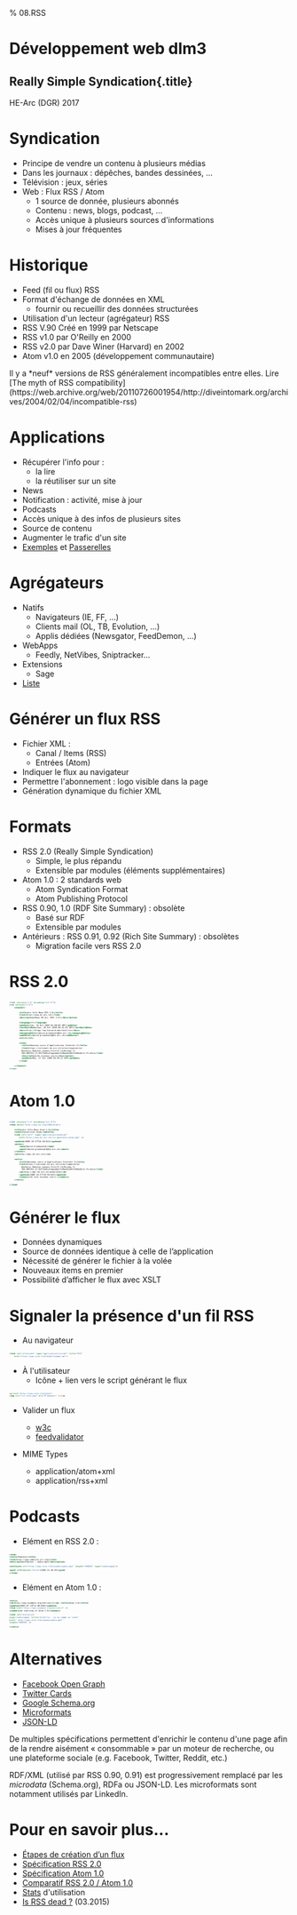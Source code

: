 % 08.RSS

# Développement web dlm3

## Really Simple Syndication{.title}

<footer>HE-Arc (DGR) 2017</footer>

# Syndication

* Principe de vendre un contenu à plusieurs médias
* Dans les journaux : dépêches, bandes dessinées, …
* Télévision : jeux, séries
* Web : Flux RSS / Atom
	* 1 source de donnée, plusieurs abonnés
	* Contenu : news, blogs, podcast, …
	* Accès unique à plusieurs sources d'informations
	* Mises à jour fréquentes

# Historique

* Feed (fil ou flux) RSS
* Format d'échange de données en XML
	* fournir ou recueillir des données structurées
* Utilisation d'un lecteur (agrégateur) RSS
* RSS V.90 Créé en 1999 par Netscape
* RSS v1.0 par O'Reilly en 2000
* RSS v2.0 par Dave Winer (Harvard) en 2002
* Atom v1.0 en 2005 (développement communautaire)

<div class="notes">
Il y a *neuf* versions de RSS généralement incompatibles entre elles.
Lire [The myth of RSS compatibility](https://web.archive.org/web/20110726001954/http://diveintomark.org/archives/2004/02/04/incompatible-rss)
</div>

# Applications

* Récupérer l'info pour :
	* la lire
	* la réutiliser sur un site
* News
* Notification : activité, mise à jour
* Podcasts
* Accès unique à des infos de plusieurs sites
* Source de contenu
* Augmenter le trafic d'un site
* [Exemples][1] et [Passerelles][2]

# Agrégateurs

* Natifs
	* Navigateurs (IE, FF, ...)
	* Clients mail (OL, TB, Evolution, ...)
	* Applis dédiées (Newsgator, FeedDemon, ...)
* WebApps
	* Feedly, NetVibes, Sniptracker...
* Extensions
	* Sage
* [Liste][3]

# Générer un flux RSS

* Fichier XML :
	* Canal / Items (RSS)
	* Entrées (Atom)
* Indiquer le flux au navigateur
* Permettre l'abonnement : logo visible dans la page
* Génération dynamique du fichier XML

# Formats

* RSS 2.0 (Really Simple Syndication)
	* Simple, le plus répandu
	* Extensible par modules (éléments supplémentaires)
* Atom 1.0 : 2 standards web
	* Atom Syndication Format
	* Atom Publishing Protocol
* RSS 0.90, 1.0 (RDF Site Summary) : obsolète
	* Basé sur RDF
	* Extensible par modules
* Antérieurs : RSS 0.91, 0.92 (Rich Site Summary) : obsolètes
	* Migration facile vers RSS 2.0

# RSS 2.0

```xml
<?xml version="1.0" encoding="utf-8"?>
<rss version="2.0">
	<channel>
	
		<title>Arc Info News RSS 2.0</title>
		<link>http://www.he-arc.ch/</link>
		<description>News HE-Arc (RSS 2.0)</description>
		
		<language>fr</language>
		<pubDate>Sun, 26 Oct 2008 04:00:00 GMT</pubDate>
		<lastBuildDate>Sun, 26 Oct 2008 09:41:01 GMT</lastBuildDate>
		<docs>http://blogs.law.harvard.edu/tech/rss</docs>
		<managingEditor>david.grunenwald@he-arc.ch</managingEditor>
		<webMaster>david.grunenwald@he-arc.ch</webMaster>
		<ttl>5</ttl>
	
		<item>
		  <title>Nouveau cours d'Applications Internet 2</title>
		  <link>https://intranet.he-arc.ch/sites/ingenierie/
		  Bachelor_Modules_Annees_Fich/12-13/Niveau-3/
		  ING-DM3254-12-D%C3%A9veloppement%20web%20et%20mobile-V1.docx</link>
		  <description>Un nouveau cours</description>
		  <pubDate>Mon, 27 Oct 2008 09:39:21 GMT</pubDate>
		</item>
	
	</channel>
</rss>
```

# Atom 1.0

```xml
<?xml version="1.0" encoding="utf-8"?>
<feed xmlns="http://www.w3.org/2005/Atom">
 
	<title>Arc Info News Atom 1.0</title>
	<subtitle>version Atom</subtitle>
	<link rel="self" type="application/atom+xml" 
		href="http://www.he-arc.ch/rss-generator/atom.php" />

	<updated>2008-10-27T18:30:02Z</updated>
	<author>
		<name>David Grunenwald</name>
		<email>david.grunenwald@he-arc.ch</email>
	</author>
	<id>http://dgr.he-arc.ch/</id>
	 
	<entry>
		<title>Nouveau cours d'Applications Internet 2</title>
		<link>https://intranet.he-arc.ch/sites/ingenierie/
		  Bachelor_Modules_Annees_Fich/12-13/Niveau-3/
		  ING-DM3254-12-D%C3%A9veloppement%20web%20et%20mobile-V1.docx</link>
		<id>http://dgr.he-arc.ch/atom/1234</id>
		<updated>2008-10-27T18:30:02Z</updated>
		<summary>Un tout nouveau cours.</summary>
	</entry>
 
</feed>
```

# Générer le flux

* Données dynamiques
* Source de données identique à celle de l’application
* Nécessité de générer le fichier à la volée
* Nouveaux items en premier
* Possibilité d’afficher le flux avec XSLT

# Signaler la présence d'un fil RSS

* Au navigateur
```html
<link rel="alternate" type="application/rss+xml" title="RSS" 
	href="http://www.site.tld/feedfilename.xml">
```
	
* À l'utilisateur
	* Icône + lien vers le script générant le flux
```html
<a href="http://www.site.tld/feed">
<img src="rss-icon.png" alt="M'abonner" /></a> 
```
   
* Valider un flux
	* [w3c][4]
	* [feedvalidator][5]

* MIME Types
	* application/atom+xml
	* application/rss+xml

# Podcasts

* Elément <enclosure/> en RSS 2.0 :

```xml
<item>
<title>Podcast</title>
<link>http://www.website_url.com</link>
<description>Podcast : audio.mp3</description>

<enclosure url="http://www.site.tld/sounds/audio.mp3" length="666666" type="audio/mpeg"/>

<guid isPermaLink="false">2004-11-30-02</guid>
</item>
```

* Elément <link/> en Atom 1.0 :

```xml
<entry> 
<id>http://www.example.org/entries/1</id> <title>Atom 1.0</title> 
<updated>2005-07-15T12:00:00Z</updated> 
<link href="http://www.example.org/entries/1" /> 
<summary>An overview of Atom 1.0</summary> 

<link rel="enclosure" 
type="audio/mpeg" title="Sttellla - ça va comme un lundi" 
href=" http://www.site.tld/sounds/audio.mp3 "
length="666666" />

</entry>
```

# Alternatives

* [Facebook Open Graph](http://ogp.me/)
* [Twitter Cards](https://dev.twitter.com/cards/overview)
* [Google Schema.org](http://schema.org/)
* [Microformats](http://microformats.org/)
* [JSON-LD](http://json-ld.org/)

De multiples spécifications permettent d'enrichir le contenu d'une page afin
de la rendre aisément « consommable » par un moteur de recherche, ou une
plateforme sociale (e.g. Facebook, Twitter, Reddit, etc.) 

RDF/XML (utilisé par RSS 0.90, 0.91) est progressivement remplacé par les
_microdata_ (Schema.org), RDFa ou JSON-LD. Les microformats sont notamment utilisés par LinkedIn.

# Pour en savoir plus...

* [Étapes de création d’un flux][6]
* [Spécification RSS 2.0][7]
* [Spécification Atom 1.0][8]
* [Comparatif RSS 2.0 / Atom 1.0][9]
* [Stats][10] d'utilisation
* [Is RSS dead ?][11] (03.2015)

<!-- Bibliographie -->
[1]:http://blog.louisgray.com/2008/11/30-different-uses-for-rss.html
[2]:http://www.makeuseof.com/tag/14-other-ways-to-use-rss-feeds/
[3]:https://en.wikipedia.org/wiki/Comparison_of_feed_aggregators
[4]:http://validator.w3.org/feed/
[5]:http://www.feedvalidator.org/
[6]:http://www.xul.fr/xml-rss.html
[7]:http://www.rssboard.org/rss-specification
[8]:https://tools.ietf.org/html/rfc4287
[9]:http://www.differencebetween.info/difference-between-rss-and-atom
[10]:https://trends.builtwith.com/feeds
[11]:http://www.makeuseof.com/tag/rss-dead-look-numbers/


<!-- Hack -->
<style>
	.sourceCode {
    font-size: 64%;
	line-height: 80%;
    margin: 0 auto;
	overflow: hidden; 
  }
  
  #sources {display:none}  
</style>
 